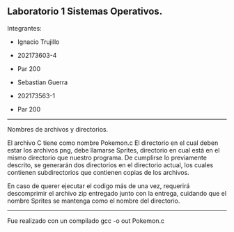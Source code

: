 Laboratorio 1 Sistemas Operativos.
----------
Integrantes:

- Ignacio Trujillo
- 202173603-4
- Par 200

- Sebastian Guerra
- 202173563-1
- Par 200

----------

Nombres de archivos y directorios.

El archivo C tiene como nombre Pokemon.c
El directorio en el cual deben estar los archivos png, debe llamarse Sprites, directorio en cual está en el mismo directorio que nuestro programa.
De cumplirse lo previamente descrito, se generarán dos directorios en el directorio actual, los cuales contienen subdirectorios que contienen copias de los archivos.

En caso de querer ejecutar el codigo más de una vez, requerirá descomprimir el archivo zip entregado junto con la entrega, cuidando que el nombre Sprites se mantenga como el nombre del directorio.

----------

Fue realizado con un compilado gcc -o out Pokemon.c